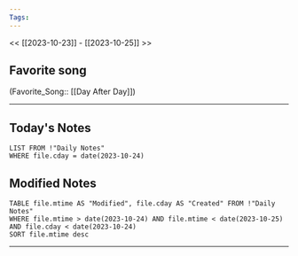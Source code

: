 ```yaml
---
Tags:
---
```

<< [[2023-10-23]] - [[2023-10-25]] >>
## Favorite song
(Favorite_Song:: [[Day After Day]])

___
## Today's Notes
```dataview
LIST FROM !"Daily Notes"
WHERE file.cday = date(2023-10-24)
```
## Modified Notes
```dataview
TABLE file.mtime AS "Modified", file.cday AS "Created" FROM !"Daily Notes" 
WHERE file.mtime > date(2023-10-24) AND file.mtime < date(2023-10-25) AND file.cday < date(2023-10-24)
SORT file.mtime desc
```
___
